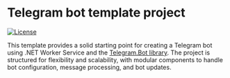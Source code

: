 # **Telegram bot template project**
[![License](https://img.shields.io/github/license/TelegramBots/telegram.bot.svg?style=flat-square&maxAge=2592000&label=License)](https://raw.githubusercontent.com/TelegramBots/telegram.bot/master/LICENSE)


This template provides a solid starting point for creating a Telegram bot using .NET Worker Service and the [Telegram.Bot library](https://github.com/TelegramBots/Telegram.Bot).
The project is structured for flexibility and scalability, with modular components to handle bot configuration, message processing, and bot updates.

